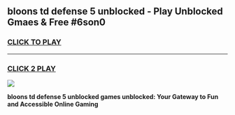 
## bloons td defense 5 unblocked - Play Unblocked Gmaes & Free #6son0
<h3>
<a href="https://news.freeplayer.one?title=bloons_td_defense_5_unblocked&ref=24F">CLICK TO PLAY</a></h3>
<hr>

<h3>
<a href="https://news.freeplayer.one?title=bloons_td_defense_5_unblocked&ref=24F">CLICK 2 PLAY</a>
  
</h3>

<a href="https://news.freeplayer.one?title=bloons_td_defense_5_unblocked&ref=24F/"><img src="https://clearcache.store/games.png"></a>


**bloons td defense 5 unblocked games unblocked: Your Gateway to Fun and Accessible Online Gaming**
